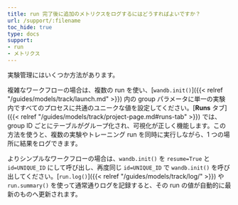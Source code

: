```yaml
---
title: run 完了後に追加のメトリクスをログするにはどうすればよいですか？
url: /support/:filename
toc_hide: true
type: docs
support:
- run
- メトリクス
---
```


実験管理にはいくつか方法があります。

複雑なワークフローの場合は、複数の run を使い、[`wandb.init()`]({{< relref "/guides/models/track/launch.md" >}}) 内の group パラメータに単一の実験内ですべてのプロセスに共通のユニークな値を設定してください。[**Runs** タブ]({{< relref "/guides/models/track/project-page.md#runs-tab" >}}) では、group ID ごとにテーブルがグループ化され、可視化が正しく機能します。この方法を使うと、複数の実験やトレーニング run を同時に実行しながら、1 つの場所に結果をログできます。

よりシンプルなワークフローの場合は、`wandb.init()` を `resume=True` と `id=UNIQUE_ID` にして呼び出し、再度同じ `id=UNIQUE_ID` で `wandb.init()` を呼び出してください。[`run.log()`]({{< relref "/guides/models/track/log/" >}}) や `run.summary()` を使って通常通りログを記録すると、その run の値が自動的に最新のものへ更新されます。